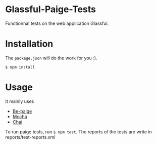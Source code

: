 Glassful-Paige-Tests
=====================
Functionnal tests on the web application Glassful.

# Installation

The `package.json` will do the work for you :).

```
$ npm install
```

# Usage

It mainly uses 
- [Be-paige](https://github.com/behance/Paige)
- [Mocha](http://visionmedia.github.io/mocha/)
- [Chai](http://chaijs.com/)

To run paige tests, run `$ npm test`. The reports of the tests are write in reports/test-reports.xml
